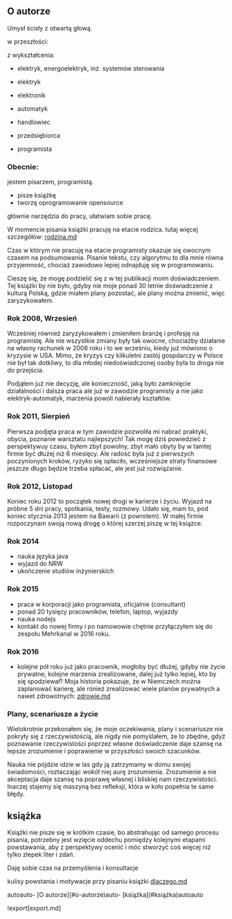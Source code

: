 ## O autorze

Umysł ścisły z otwartą głową.

w przeszłości:

z wykształcenia:
+ elektryk, energoelektryk, inż. systemów sterowania 

+ elektryk
+ elektronik
+ automatyk
+ handlowiec
+ przedsiębiorca
+ programista
 

### Obecnie:
jestem pisarzem, programistą.

+ pisze książkę
+ tworzę oprogramowanie opensource

głównie narzędzia do pracy,
ułatwiam sobie pracę.


W momencie pisania książki pracuję na etacie rodzica.
tutaj więcej szczegółów: [rodzina.md](../4/rodzina.md)

Czas w którym nie pracuję na etacie programisty okazuje się owocnym czasem
na podsumowania.
Pisanie tekstu, czy algorytmu to dla mnie równa przyjemność, chociaż zawodowo lepiej odnajduję się w programowaniu.

Cieszę się, że mogę podzielić się z w tej publikacji moim doświadczeniem.
Tej książki by nie było, gdyby nie moje ponad 30 letnie doświadczenie z kulturą Polską, gdzie miałem plany pozostać, ale plany można zmienić, więc zaryzykowałem.

### Rok 2008, Wrzesień
Wcześniej również zaryzykowałem i zmieniłem branżę i profesję na programistę.
Ale nie wszystkie zmiany były tak owocne, chociażby działanie na własny rachunek w 2008 roku i to we wrześniu, kiedy już mówiono o kryzysie w USA.
Mimo, że kryzys czy kilkuletni zastój gospdarczy w Polsce nie był tak dotkliwy, to dla młodej niedoświadczonej osoby była to droga nie do przejścia.

Podjąłem już nie decyzję, ale konieczność, jaką było zamknięcie działalności i dalsza praca ale już w zawodzie programisty a nie jako elektryk-automatyk, marzenia powoli nabierały kształtów.

### Rok 2011, Sierpień
Pierwsza podjęta praca w tym zawodzie pozwoliła mi nabrać praktyki, obycia, poznanie warsztatu najlepszych!
Tak mogę dziś powiedzieć z perspektywuy czasu, byłem zbyt powolny, zbyt mało obyty by w tamtej firmie być dłużej niż 6 miesięcy.
Ale radość była już z pierwszych poczynionych kroków, ryzyko się opłaciło, wcześniejsze straty finansowe jeszcze długo będzie trzeba spłacać, ale jest już rozwiązanie.

### Rok 2012, Listopad
Koniec roku 2012 to początek nowej drogi w karierze i życiu.
Wyjazd na próbne 5 dni pracy, spotkania, testy, rozmowy.
Udało się, mam to, pod koniec stycznia 2013 jestem na Bawarii (z powrotem).
W małej firmie rozpoczynam swoją nową drogę o której szerzej piszę w tej książce.

### Rok 2014
+ nauka języka java
+ wyjazd do NRW
+ ukończenie studiów inżynierskich


### Rok 2015
+ praca w korporacji jako programista, oficjalnie (consultant)
+ ponad 20 tysięcy pracowników, telefon, laptop, wyjazdy
+ nauka nodejs
+ kontakt do nowej firmy i po namowowie chętnie przyłączyłem się do zespołu Mehrkanal w 2016 roku.

### Rok 2016
+ kolejne pół roku już jako pracownik, mogłoby być dłużej, gdyby nie życie prywatne, kolejne marzenia zrealizowane, dalej już tylko lepiej, kto by się spodziewał?
Moja historia pokazuje, że w Niemczech można zaplanować karierę, ale rónież zrealizować wiele planów prywatnych a nawet zdrowotnych: 
[zdrowie.md](../3/zdrowie.md)

### Plany, scenariusze a życie

Wielokrotnie przekonałem się, że moje oczekiwania, plany i scenariusze nie pokryły się z rzeczywistością, ale 
nigdy nie pomyślałem, że to zbędne, gdyż poznawanie rzeczywistości poprzez własne doświadczenie daje szansę na lepsze zrozumienie i poprawienie w przyszłości swoich szacunków.

Nauka nie pójdzie idzie w las gdy ją zatrzymamy w domu swojej świadomości, roztaczając wokół niej aurę zrozumienia.
Zrozumienie a nie akceptacja daje szansę na poprawę własnej i bliskiej nam rzeczywistości.
Inaczej stajemy się maszyną bez refleksji, która w koło popełnia te same błędy.

## książka

Książki nie pisze się w krótkim czasie, bo abstrahując od samego procesu pisania,
potrzebny jest wzięcie oddechu pomiędzy kolejnymi etapami powstawania,
aby z perspektywy ocenić  i móc stworzyć coś więcej niż tylko zlepek liter i zdań.

Daję sobie czas na przemyślenia i konsultacje

kulisy powstania i motywacje przy pisaniu książki
[dlaczego.md](../1/dlaczego.md)



<!-- TOC -->autoauto- [O autorze](#o-autorze)auto- [książka](#książka)autoauto<!-- /TOC -->
!export[export.md]